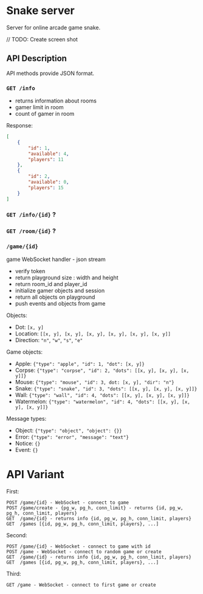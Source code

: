 
# Snake server

Server for online arcade game snake.

// TODO: Create screen shot

## API Description

API methods provide JSON format.

### `GET /info`

* returns information about rooms
* gamer limit in room
* count of gamer in room

Response:

```json
[
    {
        "id": 1,
        "available": 4,
        "players": 11
    },
    {
        "id": 2,
        "available": 0,
        "players": 15
    }
]
```

### `GET /info/{id}` ?

### `GET /room/{id}` ?

### `/game/{id}`

game WebSocket handler - json stream

* verify token
* return playground size : width and height
* return room_id and player_id
* initialize gamer objects and session
* return all objects on playground
* push events and objects from game

Objects:

* Dot: `[x, y]`
* Location: `[[x, y], [x, y], [x, y], [x, y], [x, y], [x, y]]`
* Direction: `"n"`, `"w"`, `"s"`, `"e"`

Game objects:

* Apple: `{"type": "apple", "id": 1, "dot": [x, y]}`
* Corpse: `{"type": "corpse", "id": 2, "dots": [[x, y], [x, y], [x, y]]}`
* Mouse: `{"type": "mouse", "id": 3, dot: [x, y], "dir": "n"}`
* Snake: `{"type": "snake", "id": 3, "dots": [[x, y], [x, y], [x, y]]}`
* Wall: `{"type": "wall", "id": 4, "dots": [[x, y], [x, y], [x, y]]}`
* Watermelon: `{"type": "watermelon", "id": 4, "dots": [[x, y], [x, y], [x, y]]}`

Message types:

* Object: `{"type": "object", "object": {}}`
* Error: `{"type": "error", "message": "text"}`
* Notice: `{}`
* Event: `{}`

# API Variant

First:

```
POST /game/{id} - WebSocket - connect to game
POST /game/create - {pg_w, pg_h, conn_limit} - returns {id, pg_w, pg_h, conn_limit, players}
GET  /game/{id} - returns info {id, pg_w, pg_h, conn_limit, players}
GET  /games [{id, pg_w, pg_h, conn_limit, players}, ...]
```

Second:

```
POST /game/{id} - WebSocket - connect to game with id
POST /game - WebSocket - connect to random game or create
GET  /game/{id} - returns info {id, pg_w, pg_h, conn_limit, players}
GET  /games [{id, pg_w, pg_h, conn_limit, players}, ...]
```

Third:

```
GET /game - WebSocket - connect to first game or create
```